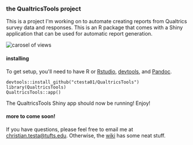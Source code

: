 ### the QualtricsTools project

This is a project I'm working on to automate creating reports from 
Qualtrics survey data and responses. This is an R package that 
comes with a Shiny application that can be used for automatic report generation. 

![carosel of views](https://fat.gfycat.com/ImmaterialUnnaturalBlackrussianterrier.gif)

#### installing

To get setup, you'll need to have R or [Rstudio](https://www.rstudio.com/), [devtools](https://github.com/hadley/devtools), and [Pandoc](http://pandoc.org/installing.html).

    devtools::install_github("ctesta01/QualtricsTools")
    library(QualtricsTools)
    QualtricsTools::app()

The QualtricsTools Shiny app should now be running! Enjoy!

#### more to come soon!

If you have questions, please feel free to email me at christian.testa@tufts.edu. Otherwise, the [wiki](https://github.com/ctesta01/QualtricsTools/wiki/) has some neat stuff. 

